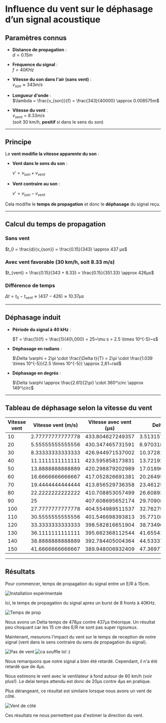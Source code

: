 # Influence du vent sur le déphasage d’un signal acoustique

## Paramètres connus

- **Distance de propagation** :  
  $d = 0.15m$

- **Fréquence du signal** :  
  $f = 40KHz$

- **Vitesse du son dans l'air (sans vent)** :  
  $v_{son} \approx 343 m/s$

- **Longueur d'onde** :  
  $\lambda = \frac{v_{son}}{f} = \frac{343}{40000} \approx 0.008575m$

- **Vitesse du vent** :  
  $v_{vent} = 8.33 m/s$   
  (soit 30 km/h, **positif** si dans le sens du son)

---

## Principe

Le **vent modifie la vitesse apparente du son** :

- **Vent dans le sens du son** :

  $v' = v_{son} + v_{vent}$

- **Vent contraire au son** :
  
  $v' = v_{son} - v_{vent}$

Cela modifie le **temps de propagation** et donc le **déphasage** du signal reçu.

---

## Calcul du temps de propagation

### Sans vent

$t_0 = \frac{d}{v_{son}} = \frac{0.15}{343} \approx 437 µs$

### Avec vent favorable (30 km/h, soit 8.33 m/s)

$t_{vent} = \frac{0.15}{343 + 8.33} = \frac{0.15}{351.33} \approx 426µs$

### Différence de temps

$\Delta t = t_0 - t_{vent} \approx (437 - 426) \approx 10.37µs$

---

## Déphasage induit

- **Période du signal à 40 kHz** :  

  $T = \frac{1}{f} = \frac{1}{40\,000} = 25~\mu s = 2.5 \times 10^{-5}~s$


- **Déphasage en radians** :  

  $\Delta \varphi = 2\pi \cdot \frac{\Delta t}{T} = 2\pi \cdot \frac{1.039 \times 10^{-5}}{2.5 \times 10^{-5}} \approx 2,61~rad$

- **Déphasage en degrés** :  
  
  $\Delta \varphi \approx \frac{2.61}{2\pi} \cdot 360^\circ \approx 149^\circ$

---

## Tableau de déphasage selon la vitesse du vent

| Vitesse vent | Vitesse vent (m/s) | Vitesse avec vent (µs) | Delta (µs)          |
|--------------|--------------------|-------------------------|---------------------|
| 10           | 2.77777777777778   | 433.804627249357        | 3.51315700720249    |
| 20           | 5.55555555555556   | 430.347465731591        | 6.97031852496906    |
| 30           | 8.33333333333333   | 426.944971537002        | 10.3728127195579    |
| 40           | 11.1111111111111   | 423.595858173831        | 13.7219260827286    |
| 50           | 13.8888888888889   | 420.298879202989        | 17.0189050535711    |
| 60           | 16.6666666666667   | 417.052826691381        | 20.2649575651789    |
| 70           | 19.4444444444444   | 413.856529736358        | 23.4612545202017    |
| 80           | 22.2222222222222   | 410.708853057499        | 26.6089311990605    |
| 90           | 25                | 407.608695652174        | 29.7090886043859    |
| 100          | 27.7777777777778   | 404.554989511537        | 32.7627947450225    |
| 110          | 30.5555555555556   | 401.546698393813        | 35.7710858627466    |
| 120          | 33.3333333333333   | 398.582816651904        | 38.7349676046554    |
| 130          | 36.1111111111111   | 395.662368112544        | 41.6554161440158    |
| 140          | 38.8888888888889   | 392.784405004364        | 44.5333792521956    |
| 150          | 41.6666666666667   | 389.948006932409        | 47.3697773241508    |

---

## Résultats

Pour commencer, temps de propagation du signal entre un E/R à 15cm.

![Installation expérimentale](img/install.jpg)

Ici, le temps de propagation du signal apres un burst de 8 fronts à 40KHz.

![Temps de prop](img/temps_v0.png)

Nous avons un Delta temps de 478µs contre 437µs théorique. 
Un résultat peu choquant car les 15 cm des E/R ne sont pas super rigoureux.

Maintenant, mesurons l'impact du vent sur le temps de reception de notre signal (vent dans le sens contraire du sens de propagation du signal).

![Pas de vent](img/scope_3.png)
![ca souffle lol :)](img/scope_4.png)

Nous remarquons que notre signal a bien été retardé. Cependant, il n'a été retardé que de 4µs.

Nous estimons le vent avec le ventilateur à fond autour de 60 km/h (voir plus!). Le delai temps attendu est donc de 20µs contre 4µs en pratique.

Plus dérangeant, ce résultat est similaire lorsque nous avons un vent de côté.

![Vent de côté](img/scope_5.png)

Ces résultats ne nous permettent pas d'estimer la direction du vent.
